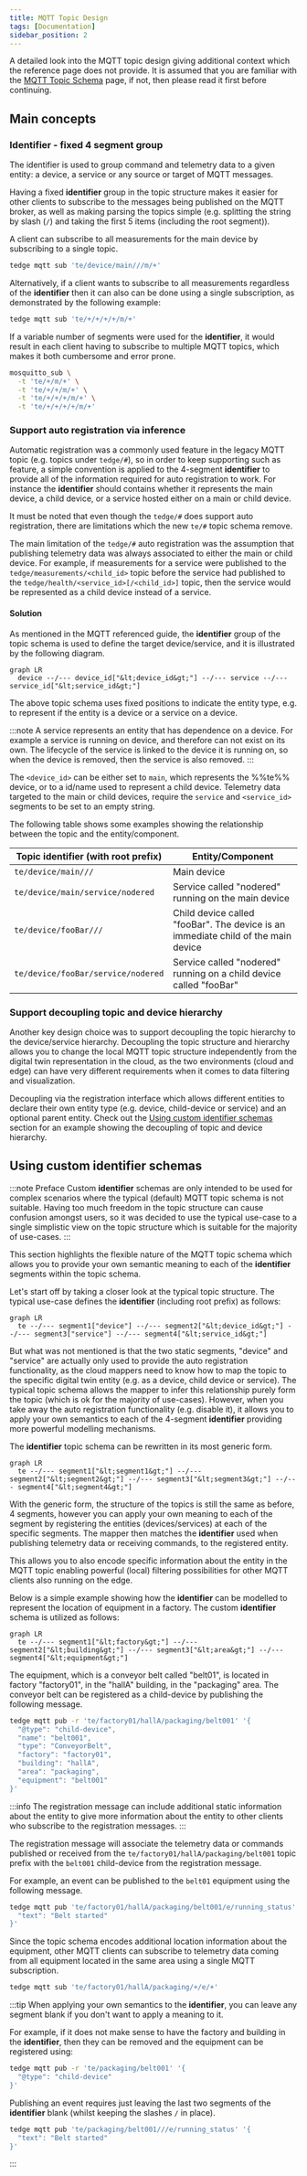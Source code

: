 ```yaml
---
title: MQTT Topic Design
tags: [Documentation]
sidebar_position: 2
---
```


A detailed look into the MQTT topic design giving additional context which the reference page does not provide. It is assumed that you are familiar with the [MQTT Topic Schema](../../references/mqtt-api.md) page, if not, then please read it first before continuing.

## Main concepts

### Identifier - fixed 4 segment group

The identifier is used to group command and telemetry data to a given entity: a device, a service or any source or target of MQTT messages.

Having a fixed **identifier** group in the topic structure makes it easier for other clients to subscribe to the messages being published on the MQTT broker, as well as making parsing the topics simple (e.g. splitting the string by slash (`/`) and taking the first 5 items (including the root segment)).

A client can subscribe to all measurements for the main device by subscribing to a single topic.

```sh te2mqtt formats=v1
tedge mqtt sub 'te/device/main///m/+'
```

Alternatively, if a client wants to subscribe to all measurements regardless of the **identifier** then it can also can be done using a single subscription, as demonstrated by the following example:

```sh te2mqtt formats=v1
tedge mqtt sub 'te/+/+/+/+/m/+'
```

If a variable number of segments were used for the **identifier**, it would result in each client having to subscribe to multiple MQTT topics, which makes it both cumbersome and error prone.

```sh title="Invalid example"
mosquitto_sub \
  -t 'te/+/m/+' \
  -t 'te/+/+/m/+' \
  -t 'te/+/+/+/m/+' \
  -t 'te/+/+/+/+/m/+'
```

### Support auto registration via inference

Automatic registration was a commonly used feature in the legacy MQTT topic (e.g. topics under `tedge/#`), so in order to keep supporting such as feature, a simple convention is applied to the 4-segment **identifier** to provide all of the information required for auto registration to work. For instance the **identifier** should contains whether it represents the main device, a child device, or a service hosted either on a main or child device.

It must be noted that even though the `tedge/#` does support auto registration, there are limitations which the new `te/#` topic schema remove.

The main limitation of the `tedge/#` auto registration was the assumption that publishing telemetry data was always associated to either the main or child device. For example, if measurements for a service were published to the `tedge/measurements/<child_id>` topic before the service had published to the `tedge/health/<service_id>[/<child_id>]` topic, then the service would be represented as a child device instead of a service.

#### Solution

As mentioned in the MQTT referenced guide, the **identifier** group of the topic schema is used to define the target device/service, and it is illustrated by the following diagram.

<p align="center">

```mermaid
graph LR
  device --/--- device_id["&lt;device_id&gt;"] --/--- service --/--- service_id["&lt;service_id&gt;"]
```

</p>

The above topic schema uses fixed positions to indicate the entity type, e.g. to represent if the entity is a device or a service on a device.

:::note
A service represents an entity that has dependence on a device. For example a service is running on device, and therefore can not exist on its own. The lifecycle of the service is linked to the device it is running on, so when the device is removed, then the service is also removed.
:::

The `<device_id>` can be either set to `main`, which represents the %%te%% device, or to a id/name used to represent a child device. Telemetry data targeted to the main or child devices, require the `service` and `<service_id>` segments to be set to an empty string.

The following table shows some examples showing the relationship between the topic and the entity/component.

|Topic identifier (with root prefix)|Entity/Component|
|--|--|
|`te/device/main///`|Main device|
|`te/device/main/service/nodered`|Service called "nodered" running on the main device|
|`te/device/fooBar///`|Child device called "fooBar". The device is an immediate child of the main device|
|`te/device/fooBar/service/nodered`|Service called "nodered" running on a child device called "fooBar"|



### Support decoupling topic and device hierarchy

Another key design choice was to support decoupling the topic hierarchy to the device/service hierarchy. Decoupling the topic structure and hierarchy allows you to change the local MQTT topic structure independently from the digital twin representation in the cloud, as the two environments (cloud and edge) can have very different requirements when it comes to data filtering and visualization.

Decoupling via the registration interface which allows different entities to declare their own entity type (e.g. device, child-device or service) and an optional parent entity. Check out the [Using custom identifier schemas](#using-custom-identifier-schemas) section for an example showing the decoupling of topic and device hierarchy.

## Using custom identifier schemas

:::note Preface
Custom **identifier** schemas are only intended to be used for complex scenarios where the typical (default) MQTT topic schema is not suitable. Having too much freedom in the topic structure can cause confusion amongst users, so it was decided to use the typical use-case to a single simplistic view on the topic structure which is suitable for the majority of use-cases.
:::

This section highlights the flexible nature of the MQTT topic schema which allows you to provide your own semantic meaning to each of the **identifier** segments within the topic schema.

Let's start off by taking a closer look at the typical topic structure. The typical use-case defines the **identifier** (including root prefix) as follows:

```mermaid
graph LR
  te --/--- segment1["device"] --/--- segment2["&lt;device_id&gt;"] --/--- segment3["service"] --/--- segment4["&lt;service_id&gt;"]
```

But what was not mentioned is that the two static segments, "device" and "service" are actually only used to provide the auto registration functionality, as the cloud mappers need to know how to map the topic to the specific digital twin entity (e.g. as a device, child device or service). The typical topic schema allows the mapper to infer this relationship purely form the topic (which is ok for the majority of use-cases). However, when you take away the auto registration functionality (e.g. disable it), it allows you to apply your own semantics to each of the 4-segment **identifier** providing more powerful modelling mechanisms.

The **identifier** topic schema can be rewritten in its most generic form.

```mermaid
graph LR
  te --/--- segment1["&lt;segment1&gt;"] --/--- segment2["&lt;segment2&gt;"] --/--- segment3["&lt;segment3&gt;"] --/--- segment4["&lt;segment4&gt;"]
```

With the generic form, the structure of the topics is still the same as before, 4 segments, however you can apply your own meaning to each of the segment by registering the entities (devices/services) at each of the specific segments. The mapper then matches the **identifier** used when publishing telemetry data or receiving commands, to the registered entity.

This allows you to also encode specific information about the entity in the MQTT topic enabling powerful (local) filtering possibilities for other MQTT clients also running on the edge.

Below is a simple example showing how the **identifier** can be modelled to represent the location of equipment in a factory. The custom **identifier** schema is utilized as follows:

```mermaid
graph LR
  te --/--- segment1["&lt;factory&gt;"] --/--- segment2["&lt;building&gt;"] --/--- segment3["&lt;area&gt;"] --/--- segment4["&lt;equipment&gt;"]
```

The equipment, which is a conveyor belt called "belt01", is located in factory "factory01", in the "hallA" building, in the "packaging" area. The conveyor belt can be registered as a child-device by publishing the following message.

```sh te2mqtt formats=v1
tedge mqtt pub -r 'te/factory01/hallA/packaging/belt001' '{
  "@type": "child-device",
  "name": "belt001",
  "type": "ConveyorBelt",
  "factory": "factory01",
  "building": "hallA",
  "area": "packaging",
  "equipment": "belt001"
}'
```

:::info
The registration message can include additional static information about the entity to give more information about the entity to other clients who subscribe to the registration messages.
:::

The registration message will associate the telemetry data or commands published or received from the `te/factory01/hallA/packaging/belt001` topic prefix with the `belt001` child-device from the registration message.

For example, an event can be published to the `belt01` equipment using the following message.

```sh te2mqtt formats=v1
tedge mqtt pub 'te/factory01/hallA/packaging/belt001/e/running_status' '{
  "text": "Belt started"
}'
```

Since the topic schema encodes additional location information about the equipment, other MQTT clients can subscribe to telemetry data coming from all equipment located in the same area using a single MQTT subscription.

```sh te2mqtt formats=v1
tedge mqtt sub 'te/factory01/hallA/packaging/+/e/+'
```

:::tip
When applying your own semantics to the **identifier**, you can leave any segment blank if you don't want to apply a meaning to it.

For example, if it does not make sense to have the factory and building in the **identifier**, then they can be removed and the equipment can be registered using:

```sh te2mqtt formats=v1
tedge mqtt pub -r 'te/packaging/belt001' '{
  "@type": "child-device"
}'
```

Publishing an event requires just leaving the last two segments of the **identifier** blank (whilst keeping the slashes `/` in place).

```sh te2mqtt formats=v1
tedge mqtt pub 'te/packaging/belt001///e/running_status' '{
  "text": "Belt started"
}'
```
:::
